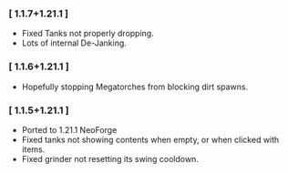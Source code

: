 ### [ 1.1.7+1.21.1 ]
- Fixed Tanks not properly dropping.
- Lots of internal De-Janking.

### [ 1.1.6+1.21.1 ]
- Hopefully stopping Megatorches from blocking dirt spawns.

### [ 1.1.5+1.21.1 ]
- Ported to 1.21.1 NeoForge
- Fixed tanks not showing contents when empty, or when clicked with items.
- Fixed grinder not resetting its swing cooldown.